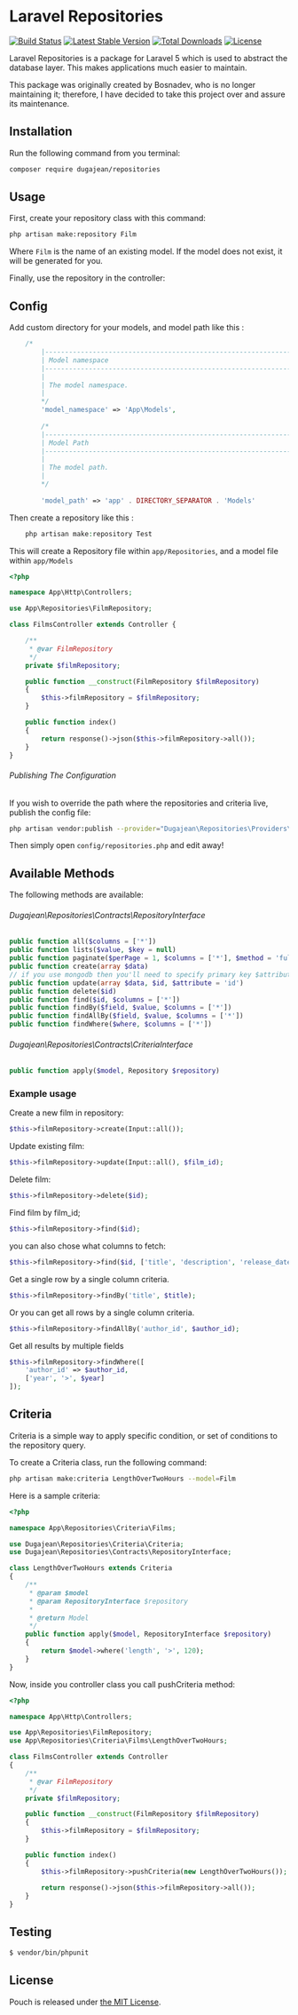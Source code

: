 # Laravel Repositories

[![Build Status](https://travis-ci.org/dugajean/laravel-repositories.svg?branch=master)](https://travis-ci.org/dugajean/repositories) 
[![Latest Stable Version](https://poser.pugx.org/dugajean/repositories/v/stable)](https://packagist.org/packages/dugajean/repositories)
[![Total Downloads](https://poser.pugx.org/dugajean/repositories/downloads)](https://packagist.org/packages/dugajean/repositories)
[![License](https://poser.pugx.org/dugajean/repositories/license)](https://packagist.org/packages/dugajean/repositories)

Laravel Repositories is a package for Laravel 5 which is used to abstract the database layer. This makes applications much easier to maintain.

This package was originally created by Bosnadev, who is no longer maintaining it; therefore, I have decided to take this project over and assure its maintenance.

## Installation

Run the following command from you terminal:

 ```bash
 composer require dugajean/repositories
 ```

## Usage

First, create your repository class with this command:

```bash
php artisan make:repository Film
```

Where `Film` is the name of an existing model. If the model does not exist, it will be generated for you.

Finally, use the repository in the controller:

## Config

Add custom directory for your models, and model path like this :

```php
    /*
        |--------------------------------------------------------------------------
        | Model namespace
        |--------------------------------------------------------------------------
        |
        | The model namespace.
        |
        */
        'model_namespace' => 'App\Models',
    
        /*
        |--------------------------------------------------------------------------
        | Model Path
        |--------------------------------------------------------------------------
        |
        | The model path.
        |
        */
    
        'model_path' => 'app' . DIRECTORY_SEPARATOR . 'Models'
```

Then create a repository like this : 

```php
    php artisan make:repository Test
```
This will create a Repository file within `app/Repositories`, and 
a model file within `app/Models`


```php
<?php 

namespace App\Http\Controllers;

use App\Repositories\FilmRepository;

class FilmsController extends Controller {

    /**
     * @var FilmRepository 
     */
    private $filmRepository;

    public function __construct(FilmRepository $filmRepository) 
    {
        $this->filmRepository = $filmRepository;
    }

    public function index() 
    {
        return response()->json($this->filmRepository->all());
    }
}
```

###### Publishing The Configuration

If you wish to override the path where the repositories and criteria live, publish the config file:

```bash
php artisan vendor:publish --provider="Dugajean\Repositories\Providers\RepositoryProvider"
```

Then simply open `config/repositories.php` and edit away!

## Available Methods

The following methods are available:

###### Dugajean\Repositories\Contracts\RepositoryInterface

```php
public function all($columns = ['*'])
public function lists($value, $key = null)
public function paginate($perPage = 1, $columns = ['*'], $method = 'full');
public function create(array $data)
// if you use mongodb then you'll need to specify primary key $attribute
public function update(array $data, $id, $attribute = 'id')
public function delete($id)
public function find($id, $columns = ['*'])
public function findBy($field, $value, $columns = ['*'])
public function findAllBy($field, $value, $columns = ['*'])
public function findWhere($where, $columns = ['*'])
```

###### Dugajean\Repositories\Contracts\CriteriaInterface

```php
public function apply($model, Repository $repository)
```

### Example usage

Create a new film in repository:

```php
$this->filmRepository->create(Input::all());
```

Update existing film:

```php
$this->filmRepository->update(Input::all(), $film_id);
```

Delete film:

```php
$this->filmRepository->delete($id);
```

Find film by film_id;

```php
$this->filmRepository->find($id);
```

you can also chose what columns to fetch:

```php
$this->filmRepository->find($id, ['title', 'description', 'release_date']);
```

Get a single row by a single column criteria.

```php
$this->filmRepository->findBy('title', $title);
```

Or you can get all rows by a single column criteria.
```php
$this->filmRepository->findAllBy('author_id', $author_id);
```

Get all results by multiple fields

```php
$this->filmRepository->findWhere([
    'author_id' => $author_id,
    ['year', '>', $year]
]);
```


## Criteria

Criteria is a simple way to apply specific condition, or set of conditions to the repository query. 

To create a Criteria class, run the following command:

```bash
php artisan make:criteria LengthOverTwoHours --model=Film
```

Here is a sample criteria:

```php
<?php 

namespace App\Repositories\Criteria\Films;

use Dugajean\Repositories\Criteria\Criteria;
use Dugajean\Repositories\Contracts\RepositoryInterface;

class LengthOverTwoHours extends Criteria 
{
    /**
     * @param $model
     * @param RepositoryInterface $repository
     *                                       
     * @return Model
     */
    public function apply($model, RepositoryInterface $repository)
    {
        return $model->where('length', '>', 120);
    }
}
```

Now, inside you controller class you call pushCriteria method:

```php
<?php 

namespace App\Http\Controllers;

use App\Repositories\FilmRepository;
use App\Repositories\Criteria\Films\LengthOverTwoHours;

class FilmsController extends Controller 
{
    /**
     * @var FilmRepository
     */
    private $filmRepository;

    public function __construct(FilmRepository $filmRepository) 
    {
        $this->filmRepository = $filmRepository;
    }

    public function index() 
    {
        $this->filmRepository->pushCriteria(new LengthOverTwoHours());
        
        return response()->json($this->filmRepository->all());
    }
}
```

## Testing

```bash
$ vendor/bin/phpunit
```

## License

Pouch is released under [the MIT License](LICENSE).
